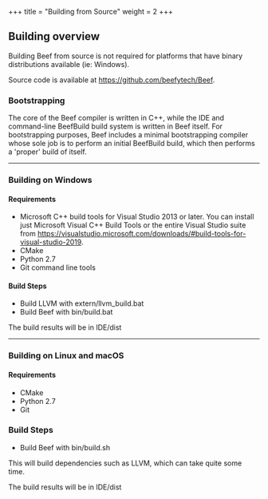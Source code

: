 +++
title = "Building from Source"
weight = 2
+++

## Building overview

Building Beef from source is not required for platforms that have binary distributions available (ie: Windows). 

Source code is available at https://github.com/beefytech/Beef.

### Bootstrapping

The core of the Beef compiler is written in C++, while the IDE and command-line BeefBuild build system is written in Beef itself. For bootstrapping purposes, Beef includes a minimal bootstrapping compiler whose sole job is to perform an initial BeefBuild build, which then performs a 'proper' build of itself.

---

### Building on Windows

#### Requirements

* Microsoft C++ build tools for Visual Studio 2013 or later. You can install just Microsoft Visual C++ Build Tools or the entire Visual Studio suite from https://visualstudio.microsoft.com/downloads/#build-tools-for-visual-studio-2019.
* CMake
* Python 2.7
* Git command line tools

#### Build Steps
* Build LLVM with extern/llvm_build.bat
* Build Beef with bin/build.bat

The build results will be in IDE/dist

---

### Building on Linux and macOS

#### Requirements

* CMake
* Python 2.7
* Git

### Build Steps

* Build Beef with bin/build.sh

This will build dependencies such as LLVM, which can take quite some time.

The build results will be in IDE/dist